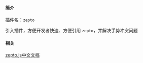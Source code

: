 #### 简介

插件名：`zepto`

引入插件，方便开发者快速、方便引用 `zepto`，并解决手势冲突问题

#### 相关

[zepto.js中文文档](http://www.css88.com/doc/zeptojs_api/)

